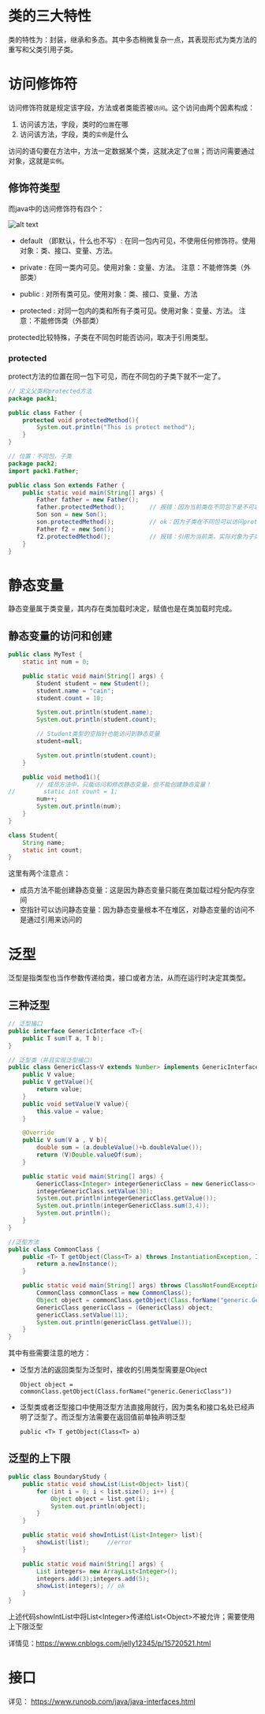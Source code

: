 # 类的三大特性

类的特性为：封装，继承和多态。其中多态稍微复杂一点，其表现形式为类方法的重写和父类引用子类。

# 访问修饰符

访问修饰符就是规定该字段，方法或者类能否被`访问`。这个访问由两个因素构成：

1. 访问该方法，字段，类时的`位置`在哪
2. 访问该方法，字段，类的`实例`是什么

访问的语句要在方法中，方法一定数据某个类，这就决定了`位置`；而访问需要通过对象，这就是`实例`。

## 修饰符类型

而java中的访问修饰符有四个：

![alt text](imgJavaClass/qualifier.png)

* default （即默认，什么也不写）: 在同一包内可见，不使用任何修饰符。使用对象：类、接口、变量、方法。
* private : 在同一类内可见。使用对象：变量、方法。 注意：不能修饰类（外部类）

* public : 对所有类可见。使用对象：类、接口、变量、方法

* protected : 对同一包内的类和所有子类可见。使用对象：变量、方法。 注意：不能修饰类（外部类）

protected比较特殊，子类在不同包时能否访问，取决于引用类型。

### protected

protect方法的位置在同一包下可见，而在不同包的子类下就不一定了。

```java
// 定义父类和protected方法
package pack1;

public class Father {
    protected void protectedMethod(){
        System.out.println("This is protect method");
    }
}
```

```java
// 位置：不同包，子类
package pack2;
import pack1.Father;

public class Son extends Father {
    public static void main(String[] args) {
        Father father = new Father();
        father.protectedMethod();       // 报错：因为当前类在不同包下是不可以访问protected
        Son son = new Son();
        son.protectedMethod();          // ok：因为子类在不同包可以访问protected
        Father f2 = new Son();
        f2.protectedMethod();           // 报错：引用为当前类，实际对象为子类时，访问修饰符按引用类型来判断
    }
}
```

# 静态变量

静态变量属于类变量，其内存在类加载时决定，赋值也是在类加载时完成。

## 静态变量的访问和创建
```java
public class MyTest {
    static int num = 0;

    public static void main(String[] args) {
        Student student = new Student();
        student.name = "cain";
        student.count = 10;

        System.out.println(student.name);
        System.out.println(student.count);

        // Student类型的空指针也能访问到静态变量
        student=null;

        System.out.println(student.count);
    }

    public void method1(){
        // 成员方法中，只能访问和修改静态变量，但不能创建静态变量！
//        static int count = 1;
        num++;
        System.out.println(num);
    }
}

class Student{
    String name;
    static int count;
}
```

这里有两个注意点：

* 成员方法不能创建静态变量：这是因为静态变量只能在类加载过程分配内存空间
* 空指针可以访问静态变量：因为静态变量根本不在堆区，对静态变量的访问不是通过引用来访问的

# 泛型

泛型是指类型也当作参数传递给类，接口或者方法，从而在运行时决定其类型。

## 三种泛型

```java
// 泛型接口
public interface GenericInterface <T>{
    public T sum(T a, T b);
}
```

```java
// 泛型类（并且实现泛型接口）
public class GenericClass<V extends Number> implements GenericInterface<V>{
    public V value;
    public V getValue(){
        return value;
    }
    public void setValue(V value){
        this.value = value;
    }

    @Override
    public V sum(V a , V b){
        double sum = (a.doubleValue()+b.doubleValue());
        return (V)Double.valueOf(sum);
    }

    public static void main(String[] args) {
        GenericClass<Integer> integerGenericClass = new GenericClass<>();
        integerGenericClass.setValue(30);
        System.out.println(integerGenericClass.getValue());
        System.out.println(integerGenericClass.sum(3,4));
        System.out.println();
    }
}
```

```java
//泛型方法
public class CommonClass {
    public <T> T getObject(Class<T> a) throws InstantiationException, IllegalAccessException {
        return a.newInstance();
    }

    public static void main(String[] args) throws ClassNotFoundException, InstantiationException, IllegalAccessException {
        CommonClass commonClass = new CommonClass();
        Object object = commonClass.getObject(Class.forName("generic.GenericClass"));
        GenericClass genericClass = (GenericClass) object;
        genericClass.setValue(11);
        System.out.println(genericClass.getValue());
    }
}
```

其中有些需要注意的地方：

* 泛型方法的返回类型为泛型时，接收的引用类型需要是Object

    ```
    Object object = commonClass.getObject(Class.forName("generic.GenericClass"))
    ```

* 泛型类或者泛型接口中使用泛型方法直接用就行，因为类名和接口名处已经声明了泛型了。而泛型方法需要在返回值前单独声明泛型

    ```
    public <T> T getObject(Class<T> a)
    ```

## 泛型的上下限

```java
public class BoundaryStudy {
    public static void showList(List<Object> list){
        for (int i = 0; i < list.size(); i++) {
            Object object = list.get(i);
            System.out.println(object);
        }
    }

    public static void showIntList(List<Integer> list){
        showList(list);     //error
    }

    public static void main(String[] args) {
        List integers= new ArrayList<Integer>();
        integers.add(3);integers.add(5);
        showList(integers); // ok
    }
}
```

上述代码showIntList中将List\<Integer\>传递给List\<Object\>不被允许；需要使用上下限泛型

详情见：https://www.cnblogs.com/jelly12345/p/15720521.html

# 接口

详见： https://www.runoob.com/java/java-interfaces.html